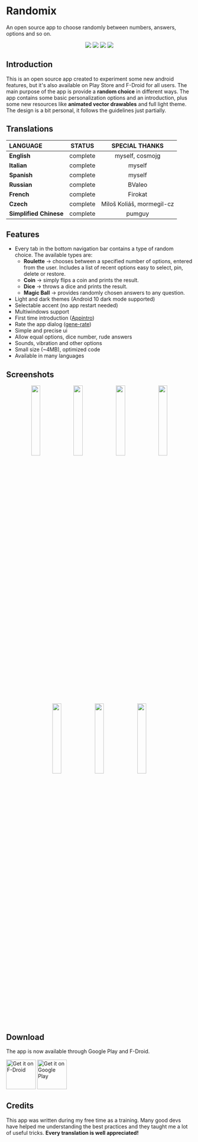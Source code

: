 # Randomix

An open source app to choose randomly between numbers, answers, options and so on.

<p align='center'>
  <a href='https://github.com/m-i-n-a-r/randomix/blob/master/LICENSE.md'><img src='https://img.shields.io/cocoapods/l/AFNetworking.svg'/></a>
  <img src='https://img.shields.io/badge/version-1.14.X-blue'/>
	<img src='https://img.shields.io/badge/status-released-success'/>
	<img src='https://img.shields.io/badge/-translations%20needed!-yellow'/>
</p>

## Introduction
This is an open source app created to experiment some new android features, but it's also available on Play Store and F-Droid for all users.
The main purpose of the app is provide a **random choice** in different ways. The app contains some basic personalization options and an introduction, plus some new resources like **animated vector drawables** and full light theme. The design is a bit personal, it follows the guidelines just partially.

## Translations

| LANGUAGE              | STATUS   | SPECIAL THANKS           |
|:----------------------|:--------:|:------------------------:|
| **English**           | complete | myself, cosmojg          |
| **Italian**           | complete | myself                   |
| **Spanish**           | complete | myself                   |
| **Russian**           | complete | BValeo                   |
| **French**            | complete | Firokat                  |
| **Czech**             | complete | Miloš Koliáš, mormegil-cz|
| **Simplified Chinese**| complete | pumguy                   |

## Features
- Every tab in the bottom navigation bar contains a type of random choice. The available types are:
  - **Roulette** -> chooses between a specified number of options, entered from the user. Includes a list of recent options easy to select, pin, delete or restore.
  - **Coin** -> simply flips a coin and prints the result.
  - **Dice** -> throws a dice and prints the result.
  - **Magic Ball** -> provides randomly chosen answers to any question.
- Light and dark themes (Android 10 dark mode supported)
- Selectable accent (no app restart needed)
- Multiwindows support
- First time introduction ([Appintro](https://github.com/AppIntro/AppIntro))
- Rate the app dialog ([gene-rate](https://github.com/Pixplicity/gene-rate))
- Simple and precise ui
- Allow equal options, dice number, rude answers
- Sounds, vibration and other options
- Small size (~4MB), optimized code
- Available in many languages

## Screenshots
<p align='center'>
  <img src='https://i.imgur.com/raYv9GL.png' width='22%'/>
  <img src='https://i.imgur.com/cfYrNfv.png' width='22%'/>
  <img src='https://i.imgur.com/aCZbxJj.png' width='22%'/>
  <img src='https://i.imgur.com/MR926AC.png' width='22%'/>
  <img src='https://i.imgur.com/JunGamA.png' width='22%'/>
  <img src='https://i.imgur.com/Z9F3NRN.png' width='22%'/>
  <img src='https://i.imgur.com/vHrsvIh.png' width='22%'/>
</p>

## Download
The app is now available through Google Play and F-Droid.


[<img src="https://fdroid.gitlab.io/artwork/badge/get-it-on.png"
     alt="Get it on F-Droid"
     height="80">](https://f-droid.org/packages/com.minar.randomix/)
[<img src="https://play.google.com/intl/en_us/badges/images/generic/en-play-badge.png"
     alt="Get it on Google Play"
     height="80">](https://play.google.com/store/apps/details?id=com.minar.randomix)

## Credits
This app was written during my free time as a training. Many good devs have helped me understanding the best practices and they taught me a lot of useful tricks. **Every translation is well appreciated!**
